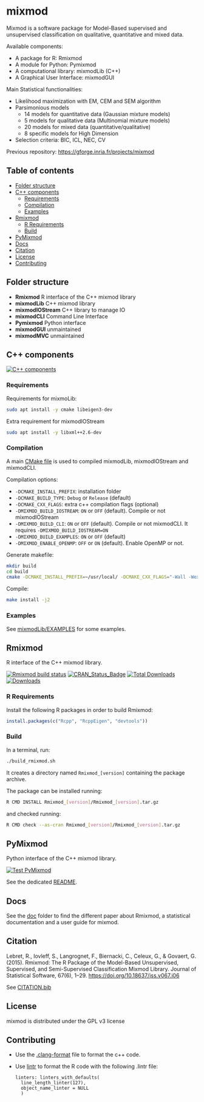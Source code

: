 # mixmod

Mixmod is a software package for Model-Based supervised and unsupervised classification on qualitative, quantitative and mixed data.

Available components:

- A package for R: Rmixmod
- A module for Python: Pymixmod
- A computational library: mixmodLib (C++)
- A Graphical User Interface: mixmodGUI

Main Statistical functionalities:

- Likelihood maximization with EM, CEM and SEM algorithm
- Parsimonious models
  - 14 models for quantitative data (Gaussian mixture models)
  - 5 models for qualitative data (Multinomial mixture models)
  - 20 models for mixed data (quantitative/qualitative)
  - 8 specific models for High Dimension
- Selection criteria: BIC, ICL, NEC, CV

Previous repository: <https://gforge.inria.fr/projects/mixmod>

## Table of contents

- [Folder structure](#folder-structure)
- [C++ components](#c-components)
  - [Requirements](#requirements)
  - [Compilation](#compilation)
  - [Examples](#examples)
- [Rmixmod](#rmixmod)
  - [R Requirements](#r-requirements)
  - [Build](#build)
- [PyMixmod](#pymixmod)
- [Docs](#docs)
- [Citation](#citation)
- [License](#license)
- [Contributing](#contributing)

## Folder structure

- **Rmixmod**  R interface of the C++ mixmod library
- **mixmodLib** C++ mixmod library
- **mixmodIOStream** C++ library to manage IO
- **mixmodCLI** Command Line Interface
- **Pymixmod** Python interface
- **mixmodGUI** unmaintained
- **mixmodMVC** unmaintained

## C++ components

[![C++ components](https://github.com/mixmod/mixmod/actions/workflows/build.yml/badge.svg)](https://github.com/mixmod/mixmod/actions/workflows/build.yml)

### Requirements

Requirements for mixmoLib:

``` bash
sudo apt install -y cmake libeigen3-dev
```

Extra requirement for mixmodIOStream

``` bash
sudo apt install -y libxml++2.6-dev
```

### Compilation

A main [CMake file](CMakeLists.txt) is used to compiled mixmodLib, mixmodIOStream and mixmodCLI.

Compilation options:

- `-DCMAKE_INSTALL_PREFIX`: installation folder
- `-DCMAKE_BUILD_TYPE`: `Debug` or `Release` (default)
- `-DCMAKE_CXX_FLAGS`: extra c++ compilation flags (optional)
- `-DMIXMOD_BUILD_IOSTREAM`: `ON` or `OFF` (default). Compile or not mixmodIOStream
- `-DMIXMOD_BUILD_CLI`: `ON` or `OFF` (default). Compile or not mixmodCLI. It requires `-DMIXMOD_BUILD_IOSTREAM=ON`
- `-DMIXMOD_BUILD_EXAMPLES`: `ON` or `OFF` (default)
- `-DMIXMOD_ENABLE_OPENMP`: `OFF` or `ON` (default). Enable OpenMP or not.

Generate makefile:

``` bash
mkdir build
cd build
cmake -DCMAKE_INSTALL_PREFIX=~/usr/local/ -DCMAKE_CXX_FLAGS="-Wall -Wextra -D_GLIBCXX_ASSERTIONS" ..
```

Compile:

``` bash
make install -j2
```

### Examples

See [mixmodLib/EXAMPLES](mixmodLib/EXAMPLES) for some examples.

## Rmixmod

R interface of the C++ mixmod library.

[![Rmixmod build status](https://github.com/mixmod/mixmod/workflows/R-CMD-check/badge.svg?branch=master)](https://github.com/mixmod/mixmod/actions)
[![CRAN_Status_Badge](http://www.r-pkg.org/badges/version/Rmixmod)](https://cran.r-project.org/package=Rmixmod) [![Total Downloads](http://cranlogs.r-pkg.org/badges/grand-total/Rmixmod?color=blue)](http://cranlogs.r-pkg.org/badges/grand-total/Rmixmod) [![Downloads](https://cranlogs.r-pkg.org/badges/Rmixmod)](https://cran.rstudio.com/web/packages/Rmixmod/index.html)

### R Requirements

Install the following R packages in order to build Rmixmod:

``` r
install.packages(c("Rcpp", "RcppEigen", "devtools"))
```

### Build

In a terminal, run:

``` sh
./build_rmixmod.sh
```

It creates a directory named `Rmixmod_[version]` containing the package archive.

The package can be installed running:

``` sh
R CMD INSTALL Rmixmod_[version]/Rmixmod_[version].tar.gz
```

and checked running:

``` sh
R CMD check --as-cran Rmixmod_[version]/Rmixmod_[version].tar.gz
```

## PyMixmod

Python interface of the C++ mixmod library.

[![Test PyMixmod](https://github.com/mixmod/mixmod/actions/workflows/Pymixmod.yml/badge.svg?branch=master)](https://github.com/mixmod/mixmod/actions/workflows/Pymixmod.yml)

See the dedicated [README](Pymixmod/README.rst).

## Docs

See the [doc](doc) folder to find the different paper about Rmixmod, a statistical documentation and a user guide for mixmod.

## Citation

Lebret, R., Iovleff, S., Langrognet, F., Biernacki, C., Celeux, G., & Govaert, G. (2015). Rmixmod: The R Package of the Model-Based Unsupervised, Supervised, and Semi-Supervised Classification Mixmod Library. Journal of Statistical Software, 67(6), 1–29. <https://doi.org/10.18637/jss.v067.i06>

See [CITATION.bib](CITATION.bib)

## License

mixmod is distributed under the GPL v3 license

## Contributing

- Use the [.clang-format](.clang-format) file to format the c++ code.
- Use [lintr](https://cran.r-project.org/package=lintr) to format the R code with the following .lintr file:

  ``` text
  linters: linters_with_defaults(
    line_length_linter(127),
    object_name_linter = NULL
    )
  ```
